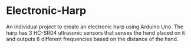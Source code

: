 # Electronic-Harp

An individual project to create an electronic harp using Arduino
Uno. The harp has 3 HC-SR04 ultrasonic sensors that senses the
hand placed on it and outputs 6 different frequencies based on the
distance of the hand. 
